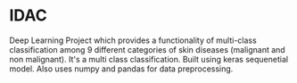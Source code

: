 # IDAC
Deep Learning Project which provides a functionality of multi-class classification among 9 different categories of skin diseases (malignant and non malignant). 
It's a multi class classification. Built using keras sequenetial model. Also uses numpy and pandas for data preprocessing. 
